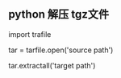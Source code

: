 ## python 解压 tgz文件

import trafile

tar = tarfile.open('source path')

tar.extractall('target path')
